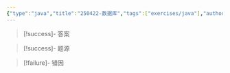 ```yaml
---
{"type":"java","title":"250422-数据库","tags":["exercises/java"],"author":"codertoro","establish":"2025-04-22","update":"2025-04-22","dg-publish":true,"java":true,"permalink":"/Exercises/Java/250422-数据库/","dgPassFrontmatter":true,"created":"2025-04-22T10:15:33.357+08:00","updated":"2025-04-22T10:15:37.648+08:00"}
---
```



> [!success]- 答案


> [!success]- 题源


> [!failure]- 错因


